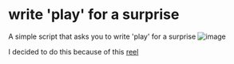 # write 'play' for a surprise

A simple script that asks you to write 'play' for a surprise
![image](https://github.com/user-attachments/assets/d625243d-f3cd-4fc9-a189-dfbc9e8a62de)

I decided to do this because of this <a href="https://www.instagram.com/reel/DH03kzGKfdX/?igsh=MWU2aWx5cGZxaDFoOQ==">reel </a>

